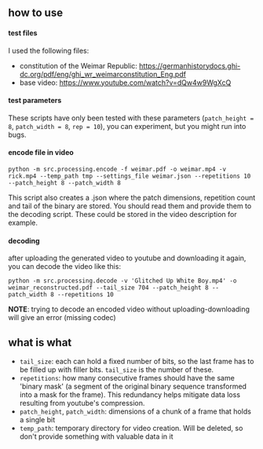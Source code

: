 ## how to use

#### test files
I used the following files:

 - constitution of the Weimar Republic: https://germanhistorydocs.ghi-dc.org/pdf/eng/ghi_wr_weimarconstitution_Eng.pdf
 - base video: https://www.youtube.com/watch?v=dQw4w9WgXcQ

#### test parameters
These scripts have only been tested with these parameters (`patch_height = 8`, `patch_width = 8`, `rep = 10`), you can experiment, but you might run into bugs.

#### encode file in video 
```
python -m src.processing.encode -f weimar.pdf -o weimar.mp4 -v rick.mp4 --temp_path tmp --settings_file weimar.json --repetitions 10 --patch_height 8 --patch_width 8
```  
This script also creates a .json where the patch dimensions, repetition count and tail of the binary are stored. You should read them and provide them to the decoding script. These could be stored in the video description for example.

#### decoding
after uploading the generated video to youtube and downloading it again, you can decode the video like this:  
```
python -m src.processing.decode -v 'Glitched Up White Boy.mp4' -o weimar_reconstructed.pdf --tail_size 704 --patch_height 8 --patch_width 8 --repetitions 10
```  
**NOTE**: trying to decode an encoded video without uploading-downloading will give an error (missing codec)

## what is what

 - `tail_size`: each can hold a fixed number of bits, so the last frame has to be filled up with filler bits. `tail_size` is the number of these.
 - `repetitions`: how many consecutive frames should have the same 'binary mask' (a segment of the original binary sequence transformed into a mask for the frame). This redundancy helps mitigate data loss resulting from youtube's compression.
 - `patch_height`, `patch_width`: dimensions of a chunk of a frame that holds a single bit
 - `temp_path`: temporary directory for video creation. Will be deleted, so don't provide something with valuable data in it
